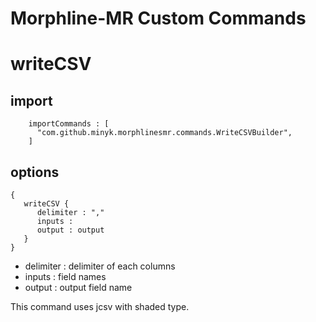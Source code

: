 Morphline-MR Custom Commands
==============

# writeCSV

## import
```
    importCommands : [
      "com.github.minyk.morphlinesmr.commands.WriteCSVBuilder",
    ]
```

## options

```
{
   writeCSV {
      delimiter : ","
      inputs :
      output : output
   }
}
```

* delimiter : delimiter of each columns
* inputs : field names
* output : output field name

This command uses jcsv with shaded type.